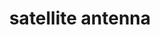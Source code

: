 ---
layout: smileys&emotion
title: satellite antenna
emoji: satellite_antenna
permalink: 📡.html
image: assets/img/3moji/satellite_antenna.png
---